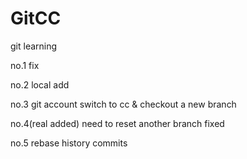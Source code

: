 # GitCC
git learning

no.1 fix 

no.2 local add

no.3 git account switch to cc & checkout a new branch

no.4(real added) need to reset another branch fixed

no.5 rebase history commits
